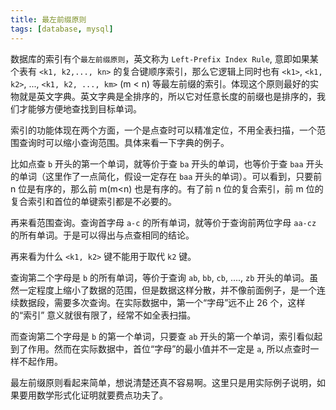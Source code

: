 ```yaml
---
title: 最左前缀原则
tags: [database, mysql]
---
```


数据库的索引有个`最左前缀原则`，英文称为 `Left-Prefix Index Rule`, 意即如果某个表有 `<k1, k2,..., kn>` 的复合键顺序索引，那么它逻辑上同时也有 `<k1>`, `<k1, k2>`, ...,  `<k1, k2, ..., km>` (m < n) 等最左前缀的索引。体现这个原则最好的实物就是英文字典。英文字典是全排序的，所以它对任意长度的前缀也是排序的，我们才能够方便地查找到目标单词。

索引的功能体现在两个方面，一个是点查时可以精准定位，不用全表扫描，一个范围查询时可以缩小查询范围。具体来看一下字典的例子。

比如点查 `b` 开头的第一个单词，就等价于查 `ba` 开头的单词，也等价于查 `baa` 开头的单词（这里作了一点简化，假设一定存在 `baa` 开头的单词）。可以看到，只要前 n 位是有序的，那么前 m(m<n) 也是有序的。有了前 n 位的复合索引，前 m 位的复合索引和首位的单键索引都是不必要的。

再来看范围查询。查询首字母 `a-c` 的所有单词，就等价于查询前两位字母 `aa-cz` 的所有单词。于是可以得出与点查相同的结论。

再来看为什么 `<k1, k2>` 键不能用于取代 `k2` 键。

查询第二个字母是 `b` 的所有单词，等价于查询 `ab`, `bb`, `cb`, ...., `zb` 开头的单词。虽然一定程度上缩小了数据的范围，但是数据这样分散，并不像前面例子，是一个连续数据段，需要多次查询。在实际数据中，第一个“字母”远不止 26 个，这样的“索引” 意义就很有限了，经常不如全表扫描。

而查询第二个字母是 `b` 的第一个单词，只要查 `ab` 开头的第一个单词，索引看似起到了作用。然而在实际数据中，首位“字母”的最小值并不一定是 `a`, 所以点查时一样不起作用。

最左前缀原则看起来简单，想说清楚还真不容易啊。这里只是用实际例子说明，如果要用数学形式化证明就要费点功夫了。
